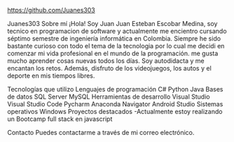 https://github.com/Juanes303

Juanes303
Sobre mí
¡Hola! Soy Juan Juan Esteban Escobar Medina, soy tecnico en programacion de software y actualmente me encientro cursando séptimo semestre de ingeniería informática en Colombia. Siempre he sido bastante curioso con todo el tema de la tecnologia por lo cual me decidi en comenzar mi vida profesional en el mundo de la programación. me gusta mucho aprender cosas nuevas todos los días. Soy autodidacta y me encantan los retos. Además, disfruto de los videojuegos, los autos y el deporte en mis tiempos libres.

Tecnologías que utilizo
Lenguajes de programación
C#
Python
Java
Bases de datos
SQL Server
MySQL
Herramientas de desarrollo
Visual Studio
Visual Studio Code
Pycharm
Anaconda Navigator
Android Studio
Sistemas operativos
Windows
Proyectos destacados
-Actualmente estoy realizando un Bootcamp full stack en javascript

Contacto
Puedes contactarme a través de mi correo electrónico.